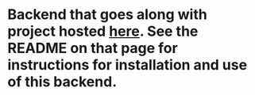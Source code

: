 # Backend that goes along with project hosted [here](https://github.com/t-laird/movietracker). See the README on that page for instructions for installation and use of this backend.
